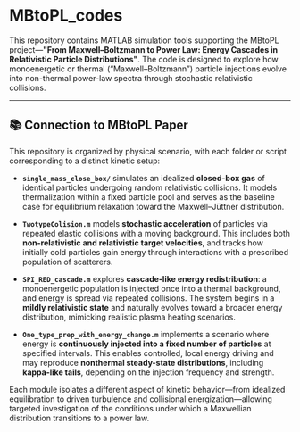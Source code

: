 # MBtoPL_codes

This repository contains MATLAB simulation tools supporting the MBtoPL project—**"From Maxwell–Boltzmann to Power Law: Energy Cascades in Relativistic Particle Distributions"**. The code is designed to explore how monoenergetic or thermal (“Maxwell–Boltzmann”) particle injections evolve into non-thermal power-law spectra through stochastic relativistic collisions.

---

## 📚 Connection to MBtoPL Paper

This repository is organized by physical scenario, with each folder or script corresponding to a distinct kinetic setup:

- **`single_mass_close_box/`** simulates an idealized **closed-box gas** of identical particles undergoing random relativistic collisions. It models thermalization within a fixed particle pool and serves as the baseline case for equilibrium relaxation toward the Maxwell–Jüttner distribution.

- **`TwotypeColision.m`** models **stochastic acceleration** of particles via repeated elastic collisions with a moving background. This includes both **non-relativistic and relativistic target velocities**, and tracks how initially cold particles gain energy through interactions with a prescribed population of scatterers.

- **`SPI_RED_cascade.m`** explores **cascade-like energy redistribution**: a monoenergetic population is injected once into a thermal background, and energy is spread via repeated collisions. The system begins in a **mildly relativistic state** and naturally evolves toward a broader energy distribution, mimicking realistic plasma heating scenarios.

- **`One_type_prep_with_energy_change.m`** implements a scenario where energy is **continuously injected into a fixed number of particles** at specified intervals. This enables controlled, local energy driving and may reproduce **nonthermal steady-state distributions**, including **kappa-like tails**, depending on the injection frequency and strength.

Each module isolates a different aspect of kinetic behavior—from idealized equilibration to driven turbulence and collisional energization—allowing targeted investigation of the conditions under which a Maxwellian distribution transitions to a power law.

